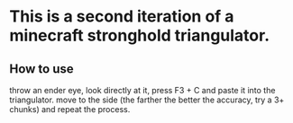 # This is a second iteration of a minecraft stronghold triangulator.

## How to use
throw an ender eye, look directly at it, press F3 + C and paste it into the triangulator.
move to the side (the farther the better the accuracy, try a 3+ chunks) and repeat the process. 